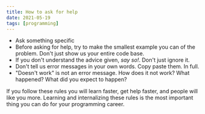 ```yaml
---
title: How to ask for help
date: 2021-05-19 
tags: [programming]
---
```


- Ask something specific
- Before asking for help, try to make the smallest example you can of the problem. Don't just show us your entire code base.
- If you don't understand the advice given, *say so!*. Don't just ignore it. 
- Don't tell us error messages in your own words. Copy paste them. In full.
- "Doesn't work" is not an error message. How does it not work? What happened? What did you expect to happen?

If you follow these rules you will learn faster, get help faster, and people will like you more. Learning and internalizing these rules is the most important thing you can do for your programming career. 
